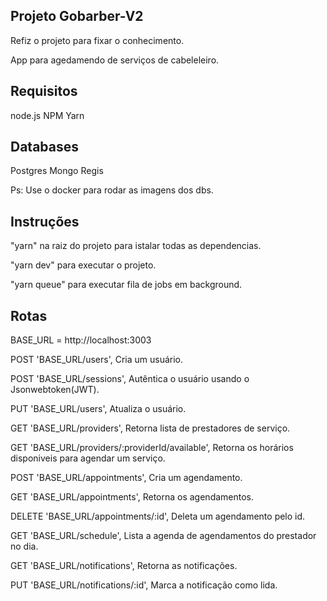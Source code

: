 ## Projeto Gobarber-V2
  Refiz o projeto para fixar o conhecimento.

  App para agedamendo de serviços de cabeleleiro.

## Requisitos

  node.js
  NPM
  Yarn

## Databases

  Postgres
  Mongo
  Regis

  Ps: Use o docker para rodar as imagens dos dbs.

## Instruções

  "yarn" na raiz do projeto para istalar todas as dependencias.

  "yarn dev" para executar o projeto.

  "yarn queue" para executar fila de jobs em background.


## Rotas

  BASE_URL = http://localhost:3003

  POST 'BASE_URL/users', Cria um usuário.

  POST 'BASE_URL/sessions', Autêntica o usuário usando o Jsonwebtoken(JWT).

  PUT 'BASE_URL/users', Atualiza o usuário.

  GET 'BASE_URL/providers', Retorna lista de prestadores de serviço.

  GET 'BASE_URL/providers/:providerId/available', Retorna os horários disponiveis para agendar um serviço.

  POST 'BASE_URL/appointments', Cria um agendamento.

  GET 'BASE_URL/appointments', Retorna os agendamentos.

  DELETE 'BASE_URL/appointments/:id', Deleta um agendamento pelo id.

  GET 'BASE_URL/schedule', Lista a agenda de agendamentos do prestador no dia.

  GET 'BASE_URL/notifications', Retorna as notificações.

  PUT 'BASE_URL/notifications/:id', Marca a notificação como lida.
